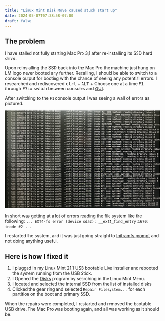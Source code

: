 ```yaml
---
title: "Linux Mint Disk Move caused stuck start up"
date: 2024-05-07T07:38:58-07:00
draft: false
---
```


## The problem 
I have stalled not fully starting Mac Pro 3,1 after re-installing its SSD hard drive. 

Upon reinstalling the SSD back into the Mac Pro the machine just hung on LM logo never booted any further.
Recalling, I 
should be able to switch to a console output for booting with the chance of seeing any potential errors.
I researched 
and rediscovered <kbd>ctrl</kbd> + <kbd>ALT</kbd> + Choose one at a time <kbd>F1</kbd> through <kbd>F7</kbd> to switch 
between consoles and [GUI](https://en.wikipedia.org/wiki/Graphical_user_interface).

After switching to the `F1` console output I was seeing a wall of errors as pictured.

![Initramfs errors on startup](LinuxMintNoBootErrors.jpg)

In short was getting at a lot of errors reading the file system like the following: 
`... EXT4-fs error (device sda2): __ext4_find_entry:1670: inode #2 ...`

I restarted the system, and it was just going straight to [Initramfs prompt](https://wiki.ubuntu.com/Initramfs) and not 
doing anything useful.

## Here is how I fixed it

1. I plugged in my Linux Mint 21.1 USB bootable Live installer and rebooted the system running from the USB Stick.
2. I Opened the [Disks](https://apps.gnome.org/DiskUtility/) program by searching in the Linux Mint Menu.
3. I located and selected the internal SSD from the list of installed disks
4. Clicked the gear ring and selected `Repair Filesystem...` for each partition on the boot and primary SSD.

When the repairs were completed, I restarted and removed the bootable USB drive.  The Mac Pro was booting again, and all 
was working as it should be.